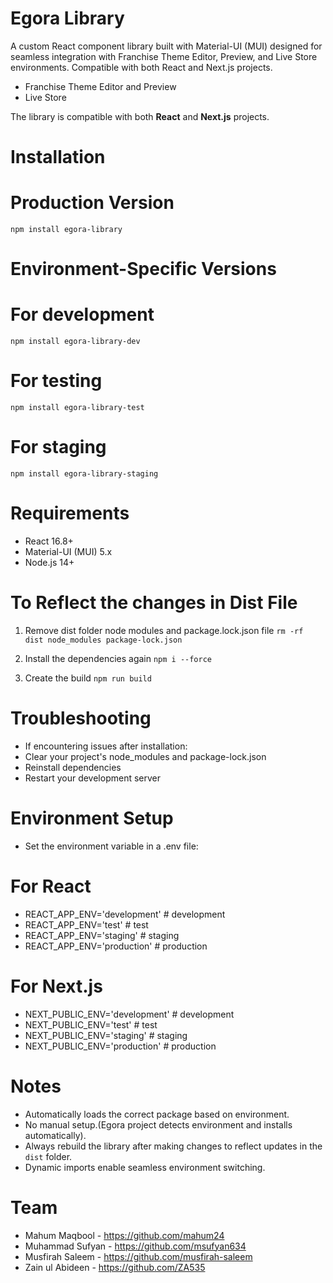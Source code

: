 # Egora Library

A custom React component library built with Material-UI (MUI) designed for seamless integration with Franchise Theme Editor, Preview, and Live Store environments. Compatible with both React and Next.js projects.

- Franchise Theme Editor and Preview
- Live Store  

The library is compatible with both **React** and **Next.js** projects.  

# Installation

# Production Version

 `npm install egora-library`

# Environment-Specific Versions

  # For development
  `npm install egora-library-dev`

  # For testing
  `npm install egora-library-test`
 
  # For staging
 `npm install egora-library-staging`

# Requirements

  - React 16.8+
  - Material-UI (MUI) 5.x
  - Node.js 14+

# To Reflect the changes in Dist File 

 1. Remove dist folder node modules and package.lock.json file 
   `rm -rf dist node_modules package-lock.json`

 2. Install the dependencies again 
   `npm i --force`  

 3. Create the build
   `npm run build`  

# Troubleshooting

  - If encountering issues after installation:
  - Clear your project's node_modules and package-lock.json
  - Reinstall dependencies
  - Restart your development server

# Environment Setup

 - Set the environment variable in a .env file:

 # For React
 - REACT_APP_ENV='development'   # development
 - REACT_APP_ENV='test'          # test
 - REACT_APP_ENV='staging'       # staging
 - REACT_APP_ENV='production'    # production

 # For Next.js
 - NEXT_PUBLIC_ENV='development'   # development
 - NEXT_PUBLIC_ENV='test'          # test
 - NEXT_PUBLIC_ENV='staging'       # staging
 - NEXT_PUBLIC_ENV='production'    # production

# Notes

 - Automatically loads the correct package based on environment.  
 - No manual setup.(Egora project detects environment and installs automatically).  
 - Always rebuild the library after making changes to reflect updates in the `dist` folder.  
 - Dynamic imports enable seamless environment switching.

# Team 

  - Mahum Maqbool - https://github.com/mahum24 
  - Muhammad Sufyan - https://github.com/msufyan634
  - Musfirah Saleem - https://github.com/musfirah-saleem
  - Zain ul Abideen - https://github.com/ZA535